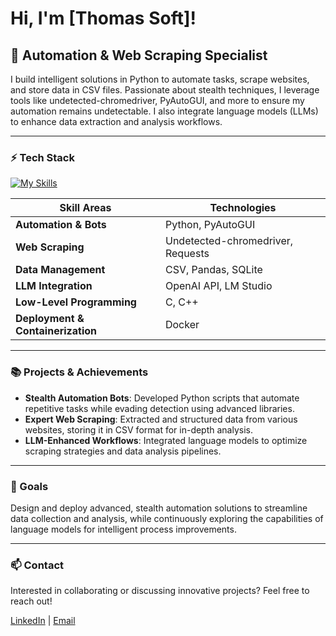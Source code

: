 # Hi, I'm [Thomas Soft]!

## 🤖 Automation & Web Scraping Specialist

I build intelligent solutions in Python to automate tasks, scrape websites, and store data in CSV files. Passionate about stealth techniques, I leverage tools like undetected-chromedriver, PyAutoGUI, and more to ensure my automation remains undetectable. I also integrate language models (LLMs) to enhance data extraction and analysis workflows.

---

### ⚡️ Tech Stack

[![My Skills](https://skillicons.dev/icons?i=python,selenium,docker,beautifulsoup,cpp,c)](https://skillicons.dev)

| **Skill Areas**                      | **Technologies**                                                      |
|--------------------------------------|-----------------------------------------------------------------------|
| **Automation & Bots**                | Python, PyAutoGUI                                                     |
| **Web Scraping**                     | Undetected-chromedriver, Requests                                     |
| **Data Management**                  | CSV, Pandas, SQLite                                                   |
| **LLM Integration**                  | OpenAI API, LM Studio                                                 |
| **Low-Level Programming**            | C, C++                                                                |
| **Deployment & Containerization**    | Docker                                                                |

---

### 📚 Projects & Achievements

- **Stealth Automation Bots**: Developed Python scripts that automate repetitive tasks while evading detection using advanced libraries.
- **Expert Web Scraping**: Extracted and structured data from various websites, storing it in CSV format for in-depth analysis.
- **LLM-Enhanced Workflows**: Integrated language models to optimize scraping strategies and data analysis pipelines.

---

### 🎯 Goals

Design and deploy advanced, stealth automation solutions to streamline data collection and analysis, while continuously exploring the capabilities of language models for intelligent process improvements.

---

### 📫 Contact

Interested in collaborating or discussing innovative projects? Feel free to reach out!

[LinkedIn](#https://www.linkedin.com/in/thomas-tofil-619653296/) | [Email](mailto:dev.thomas.soft+re@gmail.com)
